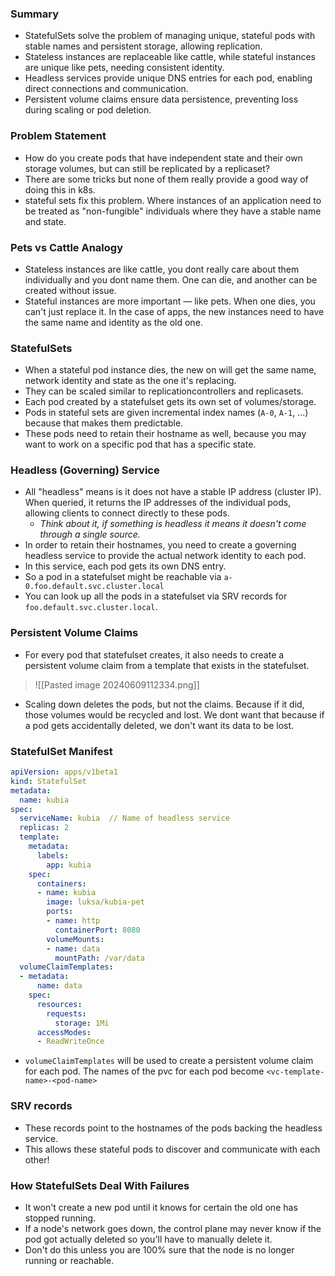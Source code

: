 ### Summary
- StatefulSets solve the problem of managing unique, stateful pods with stable names and persistent storage, allowing replication.
- Stateless instances are replaceable like cattle, while stateful instances are unique like pets, needing consistent identity.
- Headless services provide unique DNS entries for each pod, enabling direct connections and communication.
- Persistent volume claims ensure data persistence, preventing loss during scaling or pod deletion.

### Problem Statement
- How do you create pods that have independent state and their own storage volumes, but can still be replicated by a replicaset?
- There are some tricks but none of them really provide a good way of doing this in k8s.
- stateful sets fix this problem. Where instances of an application need to be treated as "non-fungible" individuals where they have a stable name and state.

### Pets vs Cattle Analogy
- Stateless instances are like cattle, you dont really care about them individually and you dont name them. One can die, and another can be created without issue.
- Stateful instances are more important — like pets. When one dies, you can't just replace it. In the case of apps, the new instances need to have the same name and identity as the old one.

### StatefulSets
- When a stateful pod instance dies, the new on will get the same name, network identity and state as the one it's replacing.
- They can be scaled similar to replicationcontrollers and replicasets.
- Each pod created by a statefulset gets its own set of volumes/storage.
- Pods in stateful sets are given incremental index names (`A-0`, `A-1`, ...) because that makes them predictable.
- These pods need to retain their hostname as well, because you may want to work on a specific pod that has a specific state.

### Headless (Governing) Service
- All "headless" means is it does not have a stable IP address (cluster IP). When queried, it returns the IP addresses of the individual pods, allowing clients to connect directly to these pods.
	- _Think about it, if something is headless it means it doesn't come through a single source._
- In order to retain their hostnames, you need to create a governing headless service to provide the actual network identity to each pod.
- In this service, each pod gets its own DNS entry.
- So a pod in a statefulset might be reachable via `a-0.foo.default.svc.cluster.local`
- You can look up all the pods in a statefulset via SRV records for `foo.default.svc.cluster.local`.

### Persistent Volume Claims
- For every pod that statefulset creates, it also needs to create a persistent volume claim from a template that exists in the statefulset.

>![[Pasted image 20240609112334.png]]

- Scaling down deletes the pods, but not the claims. Because if it did, those volumes would be recycled and lost. We dont want that because if a pod gets accidentally deleted, we don't want its data to be lost.

### StatefulSet Manifest

```yaml
apiVersion: apps/v1beta1
kind: StatefulSet
metadata:
  name: kubia
spec:
  serviceName: kubia  // Name of headless service 
  replicas: 2
  template:
    metadata:
      labels:
        app: kubia
    spec:
      containers:
      - name: kubia
        image: luksa/kubia-pet
        ports:
        - name: http
          containerPort: 8080
        volumeMounts:
        - name: data
          mountPath: /var/data
  volumeClaimTemplates:
  - metadata:
      name: data
    spec:
      resources:
        requests:
          storage: 1Mi
      accessModes:
      - ReadWriteOnce
```

- `volumeClaimTemplates` will be used to create a persistent volume claim for each pod. The names of the pvc for each pod become `<vc-template-name>-<pod-name>`

### SRV records
- These records point to the hostnames of the pods backing the headless service.
- This allows these stateful pods to discover and communicate with each other! 

### How StatefulSets Deal With Failures
- It won't create a new pod until it knows for certain the old one has stopped running.
- If a node's network goes down, the control plane may never know if the pod got actually deleted so you'll have to manually delete it.
- Don't do this unless you are 100% sure that the node is no longer running or reachable.

